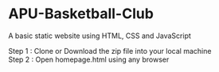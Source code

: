 # APU-Basketball-Club
A basic static website using HTML, CSS and JavaScript

Step 1 : Clone or Download the zip file into your local machine <br>
Step 2 : Open homepage.html using any browser
